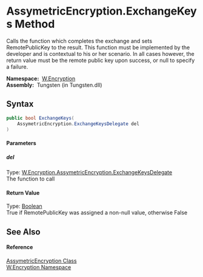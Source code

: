 AssymetricEncryption.ExchangeKeys Method
========================================
   
Calls the function which completes the exchange and sets RemotePublicKey to the result. This function must be implemented by the developer and is contextual to his or her scenario. In all cases however, the return value must be the remote public key upon success, or null to specify a failure.


  **Namespace:**  [W.Encryption][1]  
  **Assembly:**  Tungsten (in Tungsten.dll)

Syntax
------

```csharp
public bool ExchangeKeys(
	AssymetricEncryption.ExchangeKeysDelegate del
)
```

#### Parameters

##### *del*
Type: [W.Encryption.AssymetricEncryption.ExchangeKeysDelegate][2]  
The function to call

#### Return Value
Type: [Boolean][3]  
True if RemotePublicKey was assigned a non-null value, otherwise False

See Also
--------

#### Reference
[AssymetricEncryption Class][4]  
[W.Encryption Namespace][1]  

[1]: ../README.md
[2]: ../AssymetricEncryption_ExchangeKeysDelegate/README.md
[3]: http://msdn.microsoft.com/en-us/library/a28wyd50
[4]: README.md